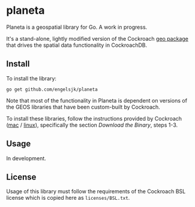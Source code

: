 # planeta

Planeta is a geospatial library for Go. A work in progress.

It's a stand-alone, lightly modified version of the Cockroach [geo package](https://github.com/cockroachdb/cockroach/tree/master/pkg/geo) that drives the spatial data functionality in CockroachDB.

## Install

To install the library:

```go get github.com/engelsjk/planeta```

Note that most of the functionality in Planeta is dependent on versions of the GEOS libraries that have been custom-built by Cockroach.

To install these libraries, follow the instructions provided by Cockroach ([mac](https://www.cockroachlabs.com/docs/stable/install-cockroachdb-mac.html) / [linux](https://www.cockroachlabs.com/docs/stable/install-cockroachdb-linux.html)), specifically the section *Download the Binary*, steps 1-3.

## Usage

In development.

## License

Usage of this library must follow the requirements of the Cockroach BSL license which is copied here as ```licenses/BSL.txt```.
